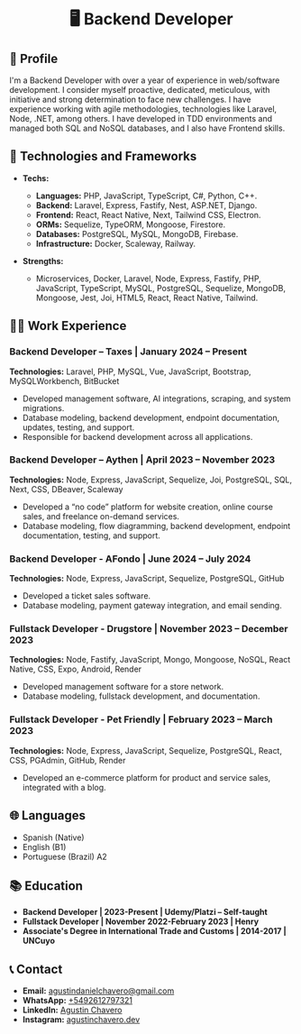 <h1 align="center">🖥️ Backend Developer</h1>

## 📄 Profile 
I'm a Backend Developer with over a year of experience in web/software development. 
I consider myself proactive, dedicated, meticulous, with initiative and strong determination to face new challenges. 
I have experience working with agile methodologies, technologies like Laravel, Node, .NET, among others. 
I have developed in TDD environments and managed both SQL and NoSQL databases, and I also have Frontend skills.

## 🧠 Technologies and Frameworks

- **Techs:** 
  - **Languages:** PHP, JavaScript, TypeScript, C#, Python, C++.
  - **Backend:** Laravel, Express, Fastify, Nest, ASP.NET, Django.
  - **Frontend:** React, React Native, Next, Tailwind CSS, Electron.
  - **ORMs:** Sequelize, TypeORM, Mongoose, Firestore.
  - **Databases:** PostgreSQL, MySQL, MongoDB, Firebase.
  - **Infrastructure:** Docker, Scaleway, Railway.

- **Strengths:** 
  - Microservices, Docker, Laravel, Node, Express, Fastify, PHP, JavaScript, TypeScript, MySQL, PostgreSQL, Sequelize, MongoDB, Mongoose, Jest, Joi, HTML5, React, React Native, Tailwind.

## 👨‍💼 Work Experience

### Backend Developer – Taxes | January 2024 – Present
**Technologies:** Laravel, PHP, MySQL, Vue, JavaScript, Bootstrap, MySQLWorkbench, BitBucket
- Developed management software, AI integrations, scraping, and system migrations.
- Database modeling, backend development, endpoint documentation, updates, testing, and support.
- Responsible for backend development across all applications.

### Backend Developer – Aythen | April 2023 – November 2023
**Technologies:** Node, Express, JavaScript, Sequelize, Joi, PostgreSQL, SQL, Next, CSS, DBeaver, Scaleway
- Developed a “no code” platform for website creation, online course sales, and freelance on-demand services.
- Database modeling, flow diagramming, backend development, endpoint documentation, testing, and support.

### Backend Developer - AFondo | June 2024 – July 2024
**Technologies:** Node, Express, JavaScript, Sequelize, PostgreSQL, GitHub
- Developed a ticket sales software.
- Database modeling, payment gateway integration, and email sending.

### Fullstack Developer - Drugstore | November 2023 – December 2023
**Technologies:** Node, Fastify, JavaScript, Mongo, Mongoose, NoSQL, React Native, CSS, Expo, Android, Render
- Developed management software for a store network.
- Database modeling, fullstack development, and documentation.

### Fullstack Developer - Pet Friendly | February 2023 – March 2023
**Technologies:** Node, Express, JavaScript, Sequelize, PostgreSQL, React, CSS, PGAdmin, GitHub, Render
- Developed an e-commerce platform for product and service sales, integrated with a blog.

## 🌐 Languages
- Spanish (Native)
- English (B1)
- Portuguese (Brazil) A2

## 📚 Education
- **Backend Developer | 2023-Present | Udemy/Platzi – Self-taught**
- **Fullstack Developer | November 2022-February 2023 | Henry**
- **Associate's Degree in International Trade and Customs | 2014-2017 | UNCuyo**

## 📞 Contact
- **Email:** [agustindanielchavero@gmail.com](mailto:agustindanielchavero@gmail.com)
- **WhatsApp:** [+5492612797321](https://api.whatsapp.com/send?phone=5492612797321)
- **LinkedIn:** [Agustin Chavero](https://www.linkedin.com/in/agustinchavero/)
- **Instagram:** [agustinchavero.dev](https://www.instagram.com/agustinchavero.dev/)
